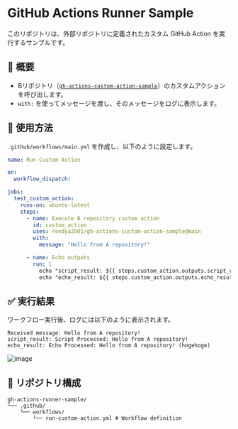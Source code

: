 # GitHub Actions Runner Sample

このリポジトリは、外部リポジトリに定義されたカスタム GitHub Action を実行するサンプルです。

## 📌 概要
- Bリポジトリ（[`gh-actions-custom-action-sample`](https://github.com/rendya2501/gh-actions-custom-action-sample)）のカスタムアクションを呼び出します。
- `with:` を使ってメッセージを渡し、そのメッセージをログに表示します。

## 🚀 使用方法

`.github/workflows/main.yml` を作成し、以下のように設定します。

```yaml
name: Run Custom Action

on:
  workflow_dispatch:

jobs:
  test_custom_action:
    runs-on: ubuntu-latest
    steps:
      - name: Execute B repository custom action
        id: custom_action
        uses: rendya2501/gh-actions-custom-action-sample@main
        with:
          message: "Hello from A repository!"

      - name: Echo outputs
        run: |
          echo "script_result: ${{ steps.custom_action.outputs.script_result }}"
          echo "echo_result: ${{ steps.custom_action.outputs.echo_result }}"
```

## ✅ 実行結果
ワークフロー実行後、ログには以下のように表示されます。

```
Received message: Hello from A repository!
script_result: Script Processed: Hello from A repository!
echo_result: Echo Processed: Hello from A repository! (hogehoge)
```

![image](https://github.com/user-attachments/assets/8d5feda0-e7de-4cf5-93e2-387002f71019)

## 📂 リポジトリ構成

```
gh-actions-runner-sample/
└── .github/
    └── workflows/
        └── run-custom-action.yml # Workflow definition
```
